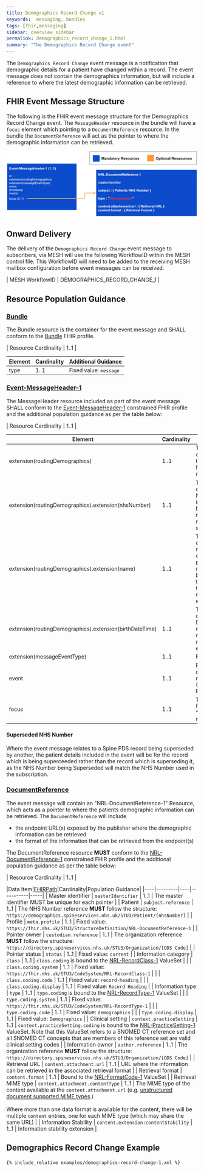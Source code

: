 ```yaml
---
title: Demographics Record Change v1
keywords:  messaging, bundles
tags: [fhir,messaging]
sidebar: overview_sidebar
permalink: demographics_record_change_1.html
summary: "The Demographics Record Change event"
---
```


The `Demographics Record Change` event message is a notification that demographic details for a patient have changed within a record. The event message does not contain the demographics information, but will include a reference to where the latest demographic information can be retrieved.


## FHIR Event Message Structure 
 
The following is the FHIR event message structure for the Demographics Record Change event. The `MessageHeader` resource in the bundle will have a `focus` element which pointing to a `DocumentReference` resource. In the bundle the `DocumentReference` will act as the pointer to where the demographic information can be retrieved.

<div style="text-align:center; margin-bottom:20px" >
	<a href="images/messages/demographics_record_change_1.jpg" target="_blank"><img src="images/messages/demographics_record_change_1.jpg"></a>
</div>


## Onward Delivery 

The delivery of the `Demographics Record Change` event message to subscribers, via MESH will use the following WorkflowID within the MESH control file. This WorkflowID will need to be added to the receiving MESH mailbox configuration before event messages can be received. 

| MESH WorkflowID | DEMOGRAPHICS_RECORD_CHANGE_1 |


## Resource Population Guidance 


### [Bundle](http://hl7.org/fhir/STU3/StructureDefinition/Bundle)

The Bundle resource is the container for the event message and SHALL conform to the [Bundle](http://hl7.org/fhir/STU3/StructureDefinition/Bundle) FHIR profile.

| Resource Cardinality | 1..1 |

| Element | Cardinality | Additional Guidance |
| --- | --- | --- |
| type | 1..1 | Fixed value: `message` |


### [Event-MessageHeader-1](https://fhir.nhs.uk/STU3/StructureDefinition/Event-MessageHeader-1)

The MessageHeader resource included as part of the event message SHALL conform to the [Event-MessageHeader-1](https://fhir.nhs.uk/STU3/StructureDefinition/Event-MessageHeader-1) constrained FHIR profile and the additional population guidance as per the table below:

| Resource Cardinality | 1..1 |

| Element | Cardinality | Additional Guidance |
| --- | --- | --- |
| extension(routingDemographics) | 1..1 | The extension MUST contain the details of the patient who is the focus of this event message. |
| extension(routingDemographics).extension(nhsNumber) | 1..1 | The extension MUST contain the patient’s NHS Number identifier and is used by the NEMS for routing event messages to subscribers. |
| extension(routingDemographics).extension(name) | 1..1 | The extension MUST contain the human name element containing the patient’s official names as recognised by PDS,  and match the NHS number in the routingDemographics extension. |
| extension(routingDemographics).extension(birthDateTime) | 1..1 | The extension MUST contain the patient’s Date Of Birth which matches the NHS number in the routingDemographics extension. |
| extension(messageEventType) | 1..1 | Fixed value: `new` |
| event | 1..1 | Fixed Value: demographics-record-changed-1 (Demographics Record Changed) |
| focus | 1..1 | This will reference the focus “DocumentReference” resource. |


#### Superseded NHS Number

Where the event message relates to a Spine PDS record being superseded by another, the patient details included in the event will be for the record which is being superceeded rather than the record which is superseding it, as the NHS Number being Superseded will match the NHS Number used in the subscription.


### [DocumentReference](https://fhir.nhs.uk/STU3/StructureDefinition/NRL-DocumentReference-1)

The event message will contain an "NRL-DocumentReference-1" Resource, which acts as a pointer to where the patients demographic information can be retrieved. The `DocumentReference` will include

- the endpoint URL(s) exposed by the publisher where the demographic information can be retrieved
- the format of the information that can be retrieved from the endpoint(s)

The DocumentReference resource **MUST** conform to the [NRL-DocumentReference-1](https://fhir.nhs.uk/STU3/StructureDefinition/NRL-DocumentReference-1) constrained FHIR profile and the additional population guidance as per the table below:

| Resource Cardinality | 1..1 |

|Data Item|[FHIRPath](https://hl7.org/fhirpath/)|Cardinality|Population Guidance|
|----|---------|----|-----------|-----|
| Master identifier | `masterIdentifier` | 1..1 | The master identifier MUST be unique for each pointer |
| Patient | `subject.reference` | 1..1 | The NHS Number reference **MUST** follow the structure: `https://demographics.spineservices.nhs.uk/STU3/Patient/[nhsNumber]` |
| Profile | `meta.profile` | 1..1 | Fixed value: `https://fhir.nhs.uk/STU3/StructureDefinition/NRL-DocumentReference-1` |
| Pointer owner | `custodian.reference` | 1..1 | The organization reference **MUST** follow the structure: `https://directory.spineservices.nhs.uk/STU3/Organization/[ODS Code]` |
| Pointer status | `status` | 1..1 | Fixed value: `current` |
| Information category | `class` | 1..1 | `class.coding` is bound to the [NRL-RecordClass-1](https://fhir.nhs.uk/STU3/ValueSet/NRL-RecordClass-1) ValueSet |
| | `class.coding.system` | 1..1 | Fixed value: `https://fhir.nhs.uk/STU3/CodeSystem/NRL-RecordClass-1` |
| | `class.coding.code` | 1..1 | Fixed value: `record-heading` |
| | `class.coding.display` | 1..1 | Fixed value: `Record Heading` |
| Information type | `type` | 1..1 | `type.coding` is bound to the [NRL-RecordType-1](https://fhir.nhs.uk/STU3/ValueSet/NRL-RecordType-1) ValueSet |
| | `type.coding.system` | 1..1 | Fixed value: `https://fhir.nhs.uk/STU3/CodeSystem/NRL-RecordType-1` |
| | `type.coding.code` | 1..1 | Fixed value: `demographics` |
| | `type.coding.display` | 1..1 | Fixed value: `Demographics` |
| Clinical setting | `context.practiceSetting` | 1..1 | `context.practiceSetting.coding` is bound to the [NRL-PracticeSetting-1](https://fhir.nhs.uk/STU3/ValueSet/NRL-PracticeSetting-1) ValueSet. Note that this ValueSet refers to a SNOMED CT reference set and all SNOMED CT concepts that are members of this reference set are valid clinical setting codes |
| Information owner | `author.reference` | 1..1 | The organization reference **MUST** follow the structure: `https://directory.spineservices.nhs.uk/STU3/Organization/[ODS Code]` |
| Retrieval URL | `content.attachment.url` | 1..1 | URL where the information can be retrieved in the associated retrieval format |
| Retrieval format | `content.format` | 1..1 | Bound to the [NRL-FormatCode-1](https://fhir.nhs.uk/STU3/ValueSet/NRL-FormatCode-1) ValueSet |
| Retrieval MIME type | `content.attachment.contentType` | 1..1 | The MIME type of the content available at the `content.attachment.url` (e.g. [unstructured document supported MIME types](retrieval_unstructured_document.html#content-type).)<br /><br />Where more than one data format is available for the content, there will be multiple `content` entries, one for each MIME type (which may share the same URL) |
| Information Stability | `content.extension:contentStability` | 1..1 | Information stability extension |



## Demographics Record Change Example ##

```
{% include_relative examples/demographics-record-change-1.xml %}
```